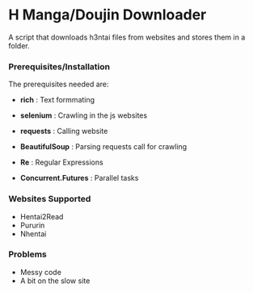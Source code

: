 # H Manga/Doujin Downloader


A script that downloads h3ntai files from websites and stores them in a folder. <br>

### Prerequisites/Installation

The prerequisites needed are:
  
  - **rich** : Text formmating
  
  - **selenium** : Crawling in the js websites
  
  - **requests** : Calling website

  - **BeautifulSoup** : Parsing requests call for crawling
  
  - **Re** : Regular Expressions

  - **Concurrent.Futures** : Parallel tasks

### Websites Supported

 - Hentai2Read
 - Pururin
 - Nhentai

### Problems
 - Messy code
 - A bit on the slow site
